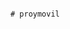                                                                                                   # proymovil
